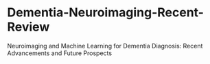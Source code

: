 # Dementia-Neuroimaging-Recent-Review
Neuroimaging and Machine Learning for Dementia Diagnosis: Recent Advancements and Future Prospects
